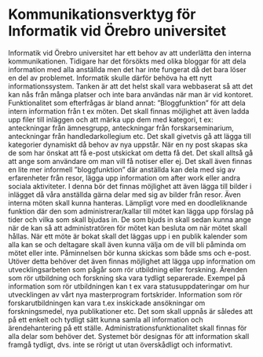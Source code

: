 # Kommunikationsverktyg för Informatik vid Örebro universitet

Informatik vid Örebro universitet har ett behov av att underlätta den interna kommunikationen. Tidigare
har det försökts med olika bloggar för att dela information med alla anställda men det har inte fungerat
då det bara löser en del av problemet. Informatik skulle därför behöva ha ett nytt informationssystem.
Tanken är att det helst skall vara webbaserat så att det kan nås från många platser och inte bara användas
när man är vid kontoret. Funktionalitet som efterfrågas är bland annat:
”Bloggfunktion” för att dela intern information från t ex möten. Det skall finnas möjlighet att även ladda
upp filer till inläggen och att märka upp dem med kategori, t ex: anteckningar från ämnesgrupp,
anteckningar från forskarseminarium, anteckningar från handledarkollegium etc. Det skall givetvis gå
att lägga till kategorier dynamiskt då behov av nya uppstår. När en ny post skapas ska de som har önskat
att få e-post utskickat om detta få det. Det skall alltså gå att ange som användare om man vill få notiser
eller ej.
Det skall även finnas en lite mer informell ”bloggfunktion” där anställda kan dela med sig av
erfarenheter från resor, lägga upp information om after work eller andra sociala aktiviteter. I denna bör
det finnas möjlighet att även lägga till bilder i inlägget då våra anställda gärna delar med sig av bilder
från resor.
Även interna möten skall kunna hanteras. Lämpligt vore med en doodleliknande funktion där den som
administrerar/kallar till mötet kan lägga upp förslag på tider och vilka som skall bjudas in. De som bjuds
in skall sedan kunna ange när de kan så att administratören för mötet kan besluta om när mötet skall
hållas. När ett möte är bokat skall det läggas upp i en publik kalender som alla kan se och deltagare skall
även kunna välja om de vill bli påminda om mötet eller inte. Påminnelsen bör kunna skickas som både
sms och e-post.
Utöver detta behöver det även finnas möjlighet att lägga upp information om utvecklingsarbeten som
pågår som rör utbildning eller forskning. Ärenden som rör utbildning och forskning ska vara tydligt
separerade. Exempel på information som rör utbildningen kan t ex vara statusuppdateringar om hur
utvecklingen av vårt nya masterprogram fortskrider. Information som rör forskarutbildningen kan vara
t.ex inskickade ansökningar om forskningsmedel, nya publikationer etc.
Det som skall uppnås är således att på ett enkelt och tydligt sätt kunna samla all information och
ärendehantering på ett ställe. Administrationsfunktionalitet skall finnas för alla delar som behöver det.
Systemet bör designas för att information skall framgå tydligt, dvs. inte se rörigt ut utan överskådligt
och informativt.
